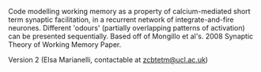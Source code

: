 Code modelling working memory as a  property of calcium-mediated short term synaptic facilitation, in a recurrent network of integrate-and-fire neurones. Different 'odours' (partially overlapping patterns of activation) can be presented sequentially. Based off of Mongillo et al's. 2008 Synaptic Theory of Working Memory Paper.

Version 2 
(Elsa Marianelli, contactable at zcbtetm@ucl.ac.uk)
